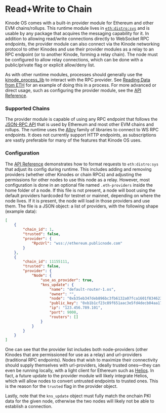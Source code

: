 # Read+Write to Chain

Kinode OS comes with a built-in provider module for Ethereum and other EVM chains/rollups.
This runtime module lives in [`eth:distro:sys`](https://github.com/kinode-dao/kinode/tree/main/kinode/src/eth) and is usable by any package that acquires the messaging capability for it.
In addition to allowing read/write connections directly to WebSocket RPC endpoints, the provider module can also connect via the Kinode networking protocol to other Kinodes and use their provider modules as a relay to an RPC endpoint (or to another Kinode, forming a relay chain).
The node must be configured to allow relay connections, which can be done with a public/private flag or explicit allow/deny list.

As with other runtime modules, processes should generally use the [kinode_process_lib](https://github.com/kinode-dao/process_lib) to interact with the RPC provider.
See [Reading Data from ETH](./cookbook/reading_data_from_eth.md) for an example of doing this in a process.
For more advanced or direct usage, such as configuring the provider module, see the [API Reference](./apis/eth_provider.md).

### Supported Chains

The provider module is capable of using any RPC endpoint that follows the [JSON-RPC API](https://ethereum.org/developers/docs/apis/json-rpc) that is used by Ethereum and most other EVM chains and rollups.
The runtime uses the [Alloy](https://github.com/alloy-rs) family of libraries to connect to WS RPC endpoints.
It does not currently support HTTP endpoints, as subscriptions are vastly preferable for many of the features that Kinode OS uses.

### Configuration

The [API Reference](./apis/eth_provider.md) demonstrates how to format requests to `eth:distro:sys` that adjust its config during runtime.
This includes adding and removing providers (whether other Kinodes or chain RPCs) and adjusting the permissions for other nodes to use this node as a relay.
However, most configuration is done in an optional file named `.eth-providers` inside the home folder of a node.
If this file is not present, a node will boot using the default providers hardcoded for testnet or mainnet, depending on where the node lives.
If it is present, the node will load in those providers and use them.
The file is a JSON object: a list of providers, with the following shape (example data):

```json
[
    {
        "chain_id": 1,
        "trusted": false,
        "provider": {
            "RpcUrl": "wss://ethereum.publicnode.com"
        }
    },
    {
        "chain_id": 11155111,
        "trusted": false,
        "provider": {
            "Node": {
                "use_as_provider": true,
                "kns_update": {
                    "name": "default-router-1.os",
                    "owner": "",
                    "node": "0xb35eb347deb896bc3fb6132a07fca1601f83462385ed11e835c24c33ba4ef73d",
                    "public_key": "0xb1b1cf23c89f651aac3e5fd4decb04aa177ab0ec8ce5f1d3877b90bb6f5779db",
                    "ip": "123.456.789.101",
                    "port": 9000,
                    "routers": []
                }
            }
        }
    }
]
```

One can see that the provider list includes both node-providers (other Kinodes that are permissioned for use as a relay) and url-providers (traditional RPC endpoints).
Nodes that wish to maximize their connectivity should supply themselves with url-providers, ideally trusted ones—they can even be running locally, with a light client for Ethereum such as [Helios](https://github.com/a16z/helios).
In fact, a future update to the provider module will likely integrate Helios, which will allow nodes to convert untrusted endpoints to trusted ones. This is the reason for the `trusted` flag in the provider object.

Lastly, note that the `kns_update` object must fully match the onchain PKI data for the given node, otherwise the two nodes will likely not be able to establish a connection.

